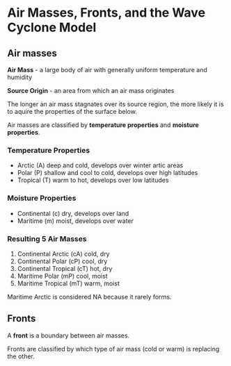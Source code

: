 # Air Masses, Fronts, and the Wave Cyclone Model

## Air masses

**Air Mass** - a large body of air with generally uniform temperature and humidity

**Source Origin** - an area from which an air mass originates

The longer an air mass stagnates over its source region, the more likely it is to aquire the properties of the surface below.

Air masses are classified by **temperature properties** and **moisture properties**.

### Temperature Properties
- Arctic (A) deep and cold, develops over winter artic areas
- Polar (P) shallow and cool to cold, develops over high latitudes
- Tropical (T) warm to hot, develops over low latitudes

### Moisture Properties
- Continental (c) dry, develops over land
- Maritime (m) moist, develops over water

### Resulting 5 Air Masses
1. Continental Arctic (cA) cold, dry
2. Continental Polar (cP) cool, dry
3. Continental Tropical (cT) hot, dry
4. Maritime Polar (mP) cool, moist
5. Maritime Tropical (mT) warm, moist

Maritime Arctic is considered NA because it rarely forms.

## Fronts

A **front** is a boundary between air masses.

Fronts are classified by which type of air mass (cold or warm) is replacing the other.
